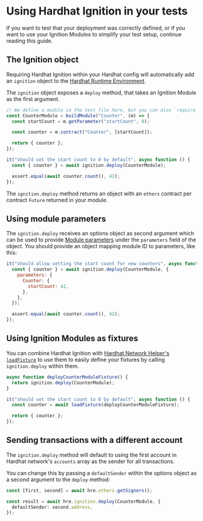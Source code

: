 # Using Hardhat Ignition in your tests

If you want to test that your deployment was correctly defined, or if you want to use your Ignition Modules to simplify your test setup, continue reading this guide.

## The Ignition object

Requiring Hardhat Ignition within your Hardhat config will automatically add an `ignition` object to the [Hardhat Runtime Environment](../../../hardhat-runner/docs/advanced/hardhat-runtime-environment.md).

The `ignition` object exposes a `deploy` method, that takes an Ignition Module as the first argument.

```js
// We define a module in the test file here, but you can also `require`/`import` it.
const CounterModule = buildModule("Counter", (m) => {
  const startCount = m.getParameter("startCount", 0);

  const counter = m.contract("Counter", [startCount]);

  return { counter };
});

it("should set the start count to 0 by default", async function () {
  const { counter } = await ignition.deploy(CounterModule);

  assert.equal(await counter.count(), 42);
});
```

The `ignition.deploy` method returns an object with an `ethers` contract per contract `Future` returned in your module.

## Using module parameters

The `ignition.deploy` receives an options object as second argument which can be used to provide [Module parameters](./creating-modules.md#module-parameters) under the `parameters` field of the object. You should provide an object mapping module ID to parameters, like this:

```js
it("should allow setting the start count for new counters", async function () {
  const { counter } = await ignition.deploy(CounterModule, {
    parameters: {
      Counter: {
        startCount: 42,
      },
    },
  });

  assert.equal(await counter.count(), 42);
});
```

## Using Ignition Modules as fixtures

You can combine Hardhat Ignition with [Hardhat Network Helper's `loadFixture`](../../../hardhat-network-helpers/docs/reference.md#loadfixture) to use them to easily define your fixtures by calling `ignition.deploy` within them.

```js
async function deployCounterModuleFixture() {
  return ignition.deploy(CounterModule);
}

it("should set the start count to 0 by default", async function () {
  const counter = await loadFixture(deployCounterModuleFixture);

  return { counter };
});
```

## Sending transactions with a different account

The `ignition.deploy` method will default to using the first account in Hardhat network's `accounts` array as the sender for all transactions.

You can change this by passing a `defaultSender` within the options object as a second argument to the `deploy` method:

```typescript
const [first, second] = await hre.ethers.getSigners();

const result = await hre.ignition.deploy(CounterModule, {
  defaultSender: second.address,
});
```
